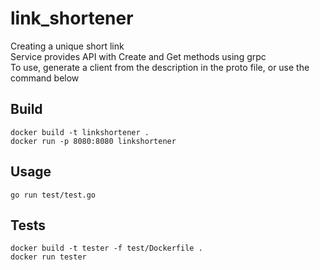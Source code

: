 # link_shortener

Creating a unique short link  
Service provides API with Create and Get methods using grpc  
To use, generate a client from the description in the proto file, or use the command below  

## Build

`docker build -t linkshortener .`  
`docker run -p 8080:8080 linkshortener`

## Usage

`go run test/test.go`

## Tests

`docker build -t tester -f test/Dockerfile .`  
`docker run tester`
